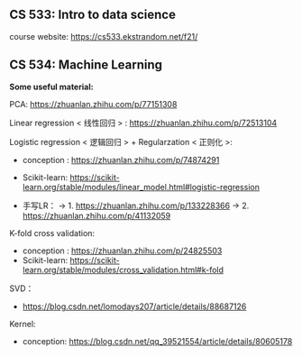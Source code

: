 ## CS 533: Intro to data science

course website: https://cs533.ekstrandom.net/f21/

## CS 534: Machine Learning

**Some useful material:**

PCA: https://zhuanlan.zhihu.com/p/77151308

Linear regression < 线性回归 > : https://zhuanlan.zhihu.com/p/72513104

Logistic regression < 逻辑回归 > + Regularzation < 正则化 >: 

- conception : https://zhuanlan.zhihu.com/p/74874291

- Scikit-learn: https://scikit-learn.org/stable/modules/linear_model.html#logistic-regression

- 手写LR： -> 1. https://zhuanlan.zhihu.com/p/133228366  -> 2. https://zhuanlan.zhihu.com/p/41132059


K-fold cross validation:
- conception : https://zhuanlan.zhihu.com/p/24825503
- Scikit-learn: https://scikit-learn.org/stable/modules/cross_validation.html#k-fold

SVD：
- https://blog.csdn.net/lomodays207/article/details/88687126

Kernel: 

- conception: https://blog.csdn.net/qq_39521554/article/details/80605178
